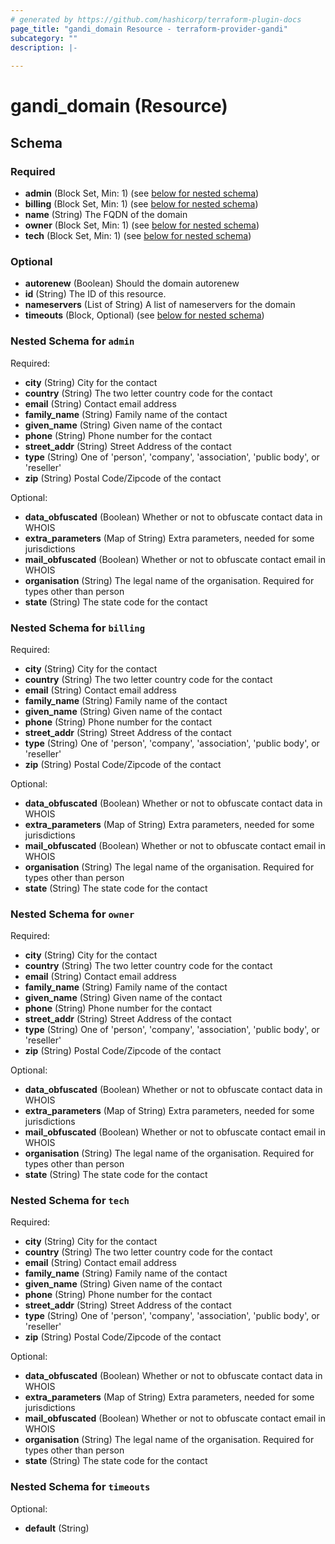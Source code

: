 ```yaml
---
# generated by https://github.com/hashicorp/terraform-plugin-docs
page_title: "gandi_domain Resource - terraform-provider-gandi"
subcategory: ""
description: |-
  
---
```


# gandi_domain (Resource)





<!-- schema generated by tfplugindocs -->
## Schema

### Required

- **admin** (Block Set, Min: 1) (see [below for nested schema](#nestedblock--admin))
- **billing** (Block Set, Min: 1) (see [below for nested schema](#nestedblock--billing))
- **name** (String) The FQDN of the domain
- **owner** (Block Set, Min: 1) (see [below for nested schema](#nestedblock--owner))
- **tech** (Block Set, Min: 1) (see [below for nested schema](#nestedblock--tech))

### Optional

- **autorenew** (Boolean) Should the domain autorenew
- **id** (String) The ID of this resource.
- **nameservers** (List of String) A list of nameservers for the domain
- **timeouts** (Block, Optional) (see [below for nested schema](#nestedblock--timeouts))

<a id="nestedblock--admin"></a>
### Nested Schema for `admin`

Required:

- **city** (String) City for the contact
- **country** (String) The two letter country code for the contact
- **email** (String) Contact email address
- **family_name** (String) Family name of the contact
- **given_name** (String) Given name of the contact
- **phone** (String) Phone number for the contact
- **street_addr** (String) Street Address of the contact
- **type** (String) One of 'person', 'company', 'association', 'public body', or 'reseller'
- **zip** (String) Postal Code/Zipcode of the contact

Optional:

- **data_obfuscated** (Boolean) Whether or not to obfuscate contact data in WHOIS
- **extra_parameters** (Map of String) Extra parameters, needed for some jurisdictions
- **mail_obfuscated** (Boolean) Whether or not to obfuscate contact email in WHOIS
- **organisation** (String) The legal name of the organisation. Required for types other than person
- **state** (String) The state code for the contact


<a id="nestedblock--billing"></a>
### Nested Schema for `billing`

Required:

- **city** (String) City for the contact
- **country** (String) The two letter country code for the contact
- **email** (String) Contact email address
- **family_name** (String) Family name of the contact
- **given_name** (String) Given name of the contact
- **phone** (String) Phone number for the contact
- **street_addr** (String) Street Address of the contact
- **type** (String) One of 'person', 'company', 'association', 'public body', or 'reseller'
- **zip** (String) Postal Code/Zipcode of the contact

Optional:

- **data_obfuscated** (Boolean) Whether or not to obfuscate contact data in WHOIS
- **extra_parameters** (Map of String) Extra parameters, needed for some jurisdictions
- **mail_obfuscated** (Boolean) Whether or not to obfuscate contact email in WHOIS
- **organisation** (String) The legal name of the organisation. Required for types other than person
- **state** (String) The state code for the contact


<a id="nestedblock--owner"></a>
### Nested Schema for `owner`

Required:

- **city** (String) City for the contact
- **country** (String) The two letter country code for the contact
- **email** (String) Contact email address
- **family_name** (String) Family name of the contact
- **given_name** (String) Given name of the contact
- **phone** (String) Phone number for the contact
- **street_addr** (String) Street Address of the contact
- **type** (String) One of 'person', 'company', 'association', 'public body', or 'reseller'
- **zip** (String) Postal Code/Zipcode of the contact

Optional:

- **data_obfuscated** (Boolean) Whether or not to obfuscate contact data in WHOIS
- **extra_parameters** (Map of String) Extra parameters, needed for some jurisdictions
- **mail_obfuscated** (Boolean) Whether or not to obfuscate contact email in WHOIS
- **organisation** (String) The legal name of the organisation. Required for types other than person
- **state** (String) The state code for the contact


<a id="nestedblock--tech"></a>
### Nested Schema for `tech`

Required:

- **city** (String) City for the contact
- **country** (String) The two letter country code for the contact
- **email** (String) Contact email address
- **family_name** (String) Family name of the contact
- **given_name** (String) Given name of the contact
- **phone** (String) Phone number for the contact
- **street_addr** (String) Street Address of the contact
- **type** (String) One of 'person', 'company', 'association', 'public body', or 'reseller'
- **zip** (String) Postal Code/Zipcode of the contact

Optional:

- **data_obfuscated** (Boolean) Whether or not to obfuscate contact data in WHOIS
- **extra_parameters** (Map of String) Extra parameters, needed for some jurisdictions
- **mail_obfuscated** (Boolean) Whether or not to obfuscate contact email in WHOIS
- **organisation** (String) The legal name of the organisation. Required for types other than person
- **state** (String) The state code for the contact


<a id="nestedblock--timeouts"></a>
### Nested Schema for `timeouts`

Optional:

- **default** (String)


